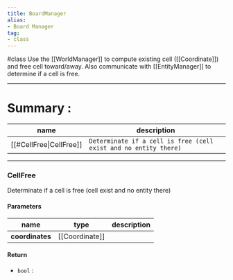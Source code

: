 ```yaml
---
title: BoardManager
alias: 
- Board Manager
tag: 
- class
---
```

#class 
Use the [[WorldManager]] to compute existing cell ([[Coordinate]]) and free cell toward/away.
Also communicate with [[EntityManager]] to determine if a cell is free.

---
# Summary :
name|description
----|----
[[#CellFree\|CellFree]] | `Determinate if a cell is free (cell exist and no entity there)`

---
### CellFree
Determinate if a cell is free (cell exist and no entity there)

#### Parameters
name|type|description
-----|-----|-----
**coordinates**|[[Coordinate]]|

#### Return
- `bool` : 
